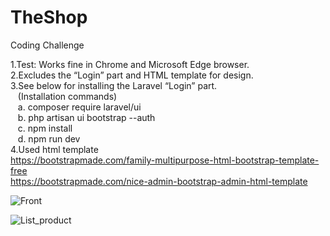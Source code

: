 # TheShop
Coding Challenge

1.Test: Works fine in Chrome and Microsoft Edge browser. <br>
2.Excludes the “Login” part and HTML template for design.<br>
3.See below for installing the Laravel “Login” part.<br>
&nbsp;&nbsp;&nbsp;(Installation commands)<br>
&nbsp;&nbsp;&nbsp;a. composer require laravel/ui <br>
&nbsp;&nbsp;&nbsp;b. php artisan ui bootstrap --auth <br>
&nbsp;&nbsp;&nbsp;c. npm install <br>
&nbsp;&nbsp;&nbsp;d. npm run dev <br>
4.Used html template <br>
https://bootstrapmade.com/family-multipurpose-html-bootstrap-template-free <br>
https://bootstrapmade.com/nice-admin-bootstrap-admin-html-template<br>

![Front](https://user-images.githubusercontent.com/34477830/221751919-61759b59-e394-4a2f-994e-de5b25c24533.png)

![List_product](https://user-images.githubusercontent.com/34477830/221751649-fb030587-e104-4f35-93f1-2d7e42bcd093.png)
